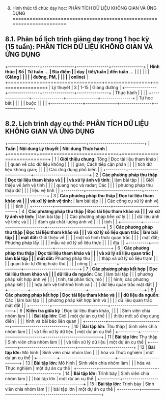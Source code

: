 8. Hình thức tổ chức dạy học: PHÂN TÍCH DỮ LIỆU KHÔNG GIAN VÀ ỨNG DỤNG
======================================================================

8.1. Phân bổ lịch trình giảng dạy trong 1 học kỳ (15 tuần): PHÂN TÍCH DỮ LIỆU KHÔNG GIAN VÀ ỨNG DỤNG
----------------------------------------------------------------------------------------------------

+----------------+----------------+----------------+----------------+
| **Hình thức    | **Số           | **Từ tuần ...  | **Địa điểm**   |
| dạy**          | tiết/tuần**    | đến tuần ...** |                |
|                |                |                | **(Giảng       |
|                |                |                | đường, PM,     |
|                |                |                | online)**      |
+================+================+================+================+
| Lý thuyết      | 3              | 1-15           | Giảng đườn*g*  |
+----------------+----------------+----------------+----------------+
| Thực hành      |                |                |                |
+----------------+----------------+----------------+----------------+
| Tự học bắt     |                |                |                |
| buộc           |                |                |                |
+----------------+----------------+----------------+----------------+

8.2. Lịch trình dạy cụ thể: PHÂN TÍCH DỮ LIỆU KHÔNG GIAN VÀ ỨNG DỤNG
--------------------------------------------------------------------

+----------+----------------------------+----------------------------+
| **Tuần** | **Nội dung Lý thuyết**     | **Nội dung Thực hành**     |
+==========+============================+============================+
| 1        | **Giới thiệu chung:** Tổng | Đọc tài liệu tham khảo     |
|          | quan về các dữ liệu không  |                            |
|          | gian; Cách tiếp cận phân   |                            |
|          | tích dữ liệu không gian;   |                            |
|          | Các ứng dụng phổ biến      |                            |
+----------+----------------------------+----------------------------+
| 2        | **Các phương pháp thu thập | Đọc tài liệu tham khảo và  |
|          | và xử lý ảnh vệ tinh:**    | làm bài tập                |
|          | Giới thiệu về ảnh vệ tinh  |                            |
|          | quang học và radar; Các    |                            |
|          | phương pháp thu thập dữ    |                            |
|          | liệu vệ tinh               |                            |
+----------+----------------------------+----------------------------+
| 3        | **Các phương pháp thu thập | Đọc tài liệu tham khảo và  |
|          | và xử lý ảnh vệ tinh:**    | làm bài tập                |
|          | Các công cụ xử lý ảnh vệ   |                            |
|          | tinh                       |                            |
+----------+----------------------------+----------------------------+
| 4        | **Các phương pháp thu thập | Đọc tài liệu tham khảo và  |
|          | và xử lý ảnh vệ tinh:**    | làm bài tập                |
|          | Các phương pháp tiền xử lý |                            |
|          | dữ liệu ảnh vệ tinh; và    |                            |
|          | đánh giá chất lượng ảnh vệ |                            |
|          | tinh                       |                            |
+----------+----------------------------+----------------------------+
| 5        | **Các phương pháp thu thập | Đọc tài liệu tham khảo và  |
|          | và xử lý số liệu quan trắc | làm bài tập                |
|          | mặt đất:** Giới thiệu về   |                            |
|          | một số hình thức quan trắc |                            |
|          | mặt đất; Phương pháp lấy   |                            |
|          | mẫu và xử lý số liệu thực  |                            |
|          | địa                        |                            |
+----------+----------------------------+----------------------------+
| 6        | **Các phương pháp thu thập | Đọc tài liệu tham khảo và  |
|          | và xử lý số liệu quan trắc | làm bài tập                |
|          | mặt đất:** Phương pháp thu |                            |
|          | thập và xử lý số liệu trạm |                            |
|          | quan trắc tự động hoặc thủ |                            |
|          | công                       |                            |
+----------+----------------------------+----------------------------+
| 7        | **Các phương pháp kết hợp  | Đọc tài liệu tham khảo và  |
|          | dữ liệu đa nguồn:** Các    | làm bài tập                |
|          | phương pháp kết hợp ảnh vệ |                            |
|          | tinh, tái phân tích, mô    |                            |
|          | hình; các phương pháp kết  |                            |
|          | hợp ảnh vệ tinh/mô hình và |                            |
|          | dữ liệu quan trắc mặt đất  |                            |
+----------+----------------------------+----------------------------+
| 8        | **Các phương pháp kết hợp  | Đọc tài liệu tham khảo và  |
|          | dữ liệu đa nguồn:** Các    | làm bài tập                |
|          | phương pháp kết hợp ảnh và |                            |
|          | dữ liệu quan trắc mặt đất  |                            |
+----------+----------------------------+----------------------------+
| 9        | **Kiểm tra giữa kỳ**       | Đọc tài liệu tham khảo,    |
|          |                            | Sinh viên chia nhóm làm    |
|          | **Bài tập lớn:** Giới      | một dự án cụ thể           |
|          | thiệu một số ứng dụng điển |                            |
|          | hình và bài báo liên quan  |                            |
+----------+----------------------------+----------------------------+
| 10       | **Bài tập lớn:** Thu thập  | Sinh viên chia nhóm làm    |
|          | và tiền xử lý dữ liệu      | một dự án cụ thể           |
+----------+----------------------------+----------------------------+
| 11       | **Bài tập lớn:** Thu thập  | Sinh viên chia nhóm làm    |
|          | và tiền xử lý dữ liệu      | một dự án cụ thể           |
+----------+----------------------------+----------------------------+
| 12       | **Bài tập lớn:** Mô hình   | Sinh viên chia nhóm làm    |
|          | hóa và Thực nghiệm         | một dự án cụ thể           |
+----------+----------------------------+----------------------------+
| 13       | **Bài tập lớn:** Mô hình   | Sinh viên chia nhóm làm    |
|          | hóa và Thực nghiệm         | một dự án cụ thể           |
+----------+----------------------------+----------------------------+
| 14       | **Bài tập lớn:** Trình bày | Sinh viên chia nhóm làm    |
|          | bài tập lớn                | một dự án cụ thể           |
+----------+----------------------------+----------------------------+
| 15       | **Bài tập lớn:** Trình bày | Sinh viên chia nhóm làm    |
|          | bài tập lớn                | một dự án cụ thể           |
+----------+----------------------------+----------------------------+

